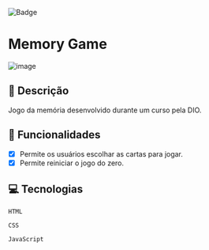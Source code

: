![Badge](https://img.shields.io/badge/MemoryGame-%237159c1?style=for-the-badge&logo=ghost)
# Memory Game
![image](https://github.com/user-attachments/assets/51ea6e2d-53e5-4cd6-90d5-fda79ca7552b)

## 📑 Descrição

Jogo da memória desenvolvido durante um curso pela DIO.

## 🎯 Funcionalidades

- [x] Permite os usuários escolhar as cartas para jogar. <br>
- [x] Permite reiniciar o jogo do zero.

## 💻 Tecnologias 

`HTML`

`CSS`

`JavaScript`

